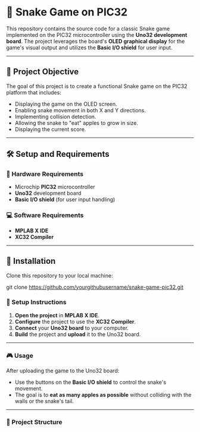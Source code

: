 # 🐍 Snake Game on PIC32

This repository contains the source code for a classic Snake game implemented on the PIC32 microcontroller using the **Uno32 development board**. The project leverages the board's **OLED graphical display** for the game's visual output and utilizes the **Basic I/O shield** for user input.

---

## 🎯 Project Objective

The goal of this project is to create a functional Snake game on the PIC32 platform that includes:

- Displaying the game on the OLED screen.
- Enabling snake movement in both X and Y directions.
- Implementing collision detection.
- Allowing the snake to "eat" apples to grow in size.
- Displaying the current score.

---

## 🛠️ Setup and Requirements

### 🔌 Hardware Requirements

- Microchip **PIC32** microcontroller
- **Uno32** development board
- **Basic I/O shield** (for user input handling)

### 💻 Software Requirements

- **MPLAB X IDE**
- **XC32 Compiler**

---

## 🚀 Installation

Clone this repository to your local machine:

git clone https://github.com/yourgithubusername/snake-game-pic32.git

### 🔧 Setup Instructions

1. **Open the project** in **MPLAB X IDE**.
2. **Configure** the project to use the **XC32 Compiler**.
3. **Connect** your **Uno32 board** to your computer.
4. **Build** the project and **upload** it to the Uno32 board.

---

### 🎮 Usage

After uploading the game to the Uno32 board:

- Use the buttons on the **Basic I/O shield** to control the snake's movement.
- The goal is to **eat as many apples as possible** without colliding with the walls or the snake's tail.

---

### 📂 Project Structure

